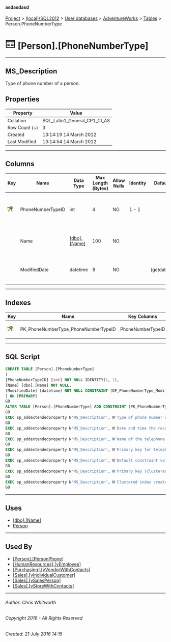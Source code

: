 #### asdasdasd

[Project](../../../../index.md) > [(local)\\SQL2012](../../../index.md) > [User databases](../../index.md) > [AdventureWorks](../index.md) > [Tables](Tables.md) > Person.PhoneNumberType

# ![Tables](../../../../Images/Table32.png) [Person].[PhoneNumberType]

---

## <a name="#description"></a>MS_Description

Type of phone number of a person.

## <a name="#properties"></a>Properties

| Property | Value |
|---|---|
| Collation | SQL_Latin1_General_CP1_CI_AS |
| Row Count (~) | 3 |
| Created | 13:14:19 14 March 2012 |
| Last Modified | 13:14:54 14 March 2012 |


---

## <a name="#columns"></a>Columns

| Key | Name | Data Type | Max Length (Bytes) | Allow Nulls | Identity | Default | Description |
|---|---|---|---|---|---|---|---|
| [![Cluster Primary Key PK_PhoneNumberType_PhoneNumberTypeID: PhoneNumberTypeID](../../../../Images/pkcluster.png)](#indexes) | PhoneNumberTypeID | int | 4 | NO | 1 - 1 |  | _Primary key for telephone number type records._ |
|  | Name | [[dbo].[Name]](../Programmability/Types/User-Defined_Data_Types/Name.md) | 100 | NO |  |  | _Name of the telephone number type_ |
|  | ModifiedDate | datetime | 8 | NO |  | (getdate()) | _Date and time the record was last updated._ |


---

## <a name="#indexes"></a>Indexes

| Key | Name | Key Columns | Unique | Description |
|---|---|---|---|---|
| [![Cluster Primary Key PK_PhoneNumberType_PhoneNumberTypeID: PhoneNumberTypeID](../../../../Images/pkcluster.png)](#indexes) | PK_PhoneNumberType_PhoneNumberTypeID | PhoneNumberTypeID | YES | _Primary key (clustered) constraint_ |


---

## <a name="#sqlscript"></a>SQL Script

```sql
CREATE TABLE [Person].[PhoneNumberType]
(
[PhoneNumberTypeID] [int] NOT NULL IDENTITY(1, 1),
[Name] [dbo].[Name] NOT NULL,
[ModifiedDate] [datetime] NOT NULL CONSTRAINT [DF_PhoneNumberType_ModifiedDate] DEFAULT (getdate())
) ON [PRIMARY]
GO
ALTER TABLE [Person].[PhoneNumberType] ADD CONSTRAINT [PK_PhoneNumberType_PhoneNumberTypeID] PRIMARY KEY CLUSTERED  ([PhoneNumberTypeID]) ON [PRIMARY]
GO
EXEC sp_addextendedproperty N'MS_Description', N'Type of phone number of a person.', 'SCHEMA', N'Person', 'TABLE', N'PhoneNumberType', NULL, NULL
GO
EXEC sp_addextendedproperty N'MS_Description', N'Date and time the record was last updated.', 'SCHEMA', N'Person', 'TABLE', N'PhoneNumberType', 'COLUMN', N'ModifiedDate'
GO
EXEC sp_addextendedproperty N'MS_Description', N'Name of the telephone number type', 'SCHEMA', N'Person', 'TABLE', N'PhoneNumberType', 'COLUMN', N'Name'
GO
EXEC sp_addextendedproperty N'MS_Description', N'Primary key for telephone number type records.', 'SCHEMA', N'Person', 'TABLE', N'PhoneNumberType', 'COLUMN', N'PhoneNumberTypeID'
GO
EXEC sp_addextendedproperty N'MS_Description', N'Default constraint value of GETDATE()', 'SCHEMA', N'Person', 'TABLE', N'PhoneNumberType', 'CONSTRAINT', N'DF_PhoneNumberType_ModifiedDate'
GO
EXEC sp_addextendedproperty N'MS_Description', N'Primary key (clustered) constraint', 'SCHEMA', N'Person', 'TABLE', N'PhoneNumberType', 'CONSTRAINT', N'PK_PhoneNumberType_PhoneNumberTypeID'
GO
EXEC sp_addextendedproperty N'MS_Description', N'Clustered index created by a primary key constraint.', 'SCHEMA', N'Person', 'TABLE', N'PhoneNumberType', 'INDEX', N'PK_PhoneNumberType_PhoneNumberTypeID'
GO

```


---

## <a name="#uses"></a>Uses

* [[dbo].[Name]](../Programmability/Types/User-Defined_Data_Types/Name.md)
* [Person](../Security/Schemas/Person.md)


---

## <a name="#usedby"></a>Used By

* [[Person].[PersonPhone]](PersonPhone.md)
* [[HumanResources].[vEmployee]](../Views/vEmployee.md)
* [[Purchasing].[vVendorWithContacts]](../Views/vVendorWithContacts.md)
* [[Sales].[vIndividualCustomer]](../Views/vIndividualCustomer.md)
* [[Sales].[vSalesPerson]](../Views/vSalesPerson.md)
* [[Sales].[vStoreWithContacts]](../Views/vStoreWithContacts.md)


---

###### Author:  Chris Whitworth

###### Copyright 2016 - All Rights Reserved

###### Created: 21 July 2016 14:15

